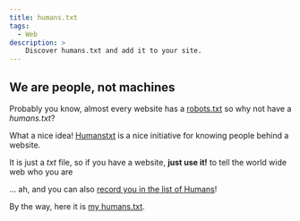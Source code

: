 ```yaml
---
title: humans.txt
tags:
  - Web
description: >
    Discover humans.txt and add it to your site.
---
```


## We are people, not machines

Probably you know, almost every website has a [robots.txt](http://www.robotstxt.org/robotstxt.html) so why not have a *humans.txt*?

What a nice idea! [Humanstxt](http://humanstxt.org/) is a nice initiative for
knowing people behind a website.

It is just a *txt* file, so if you have a website, **just use it!** to tell the world wide web who you are

... ah, and you can also [record you in the list of Humans](http://humanstxt.org/Im-human.html)!

By the way, here it is [my humans.txt](http://www.g14n.info/humans.txt).

